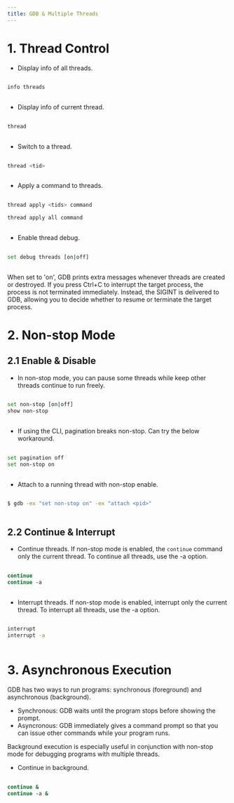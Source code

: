 ```yaml
---
title: GDB & Multiple Threads
---
```



# 1. Thread Control
- Display info of all threads.
```sh
  
info threads
  
```

- Display info of current thread.
```sh
  
thread
  
```

- Switch to a thread.
```sh
  
thread <tid>
  
```

- Apply a command to threads.
```sh
  
thread apply <tids> command

thread apply all command
  
```

- Enable thread debug.
```sh
  
set debug threads [on|off]
  
```
When set to 'on', GDB prints extra messages whenever threads are created or destroyed. If you press Ctrl+C to interrupt the target process, the process is not terminated immediately. Instead, the SIGINT is delivered to GDB, allowing you to decide whether to resume or terminate the target process.


# 2. Non-stop Mode
## 2.1 Enable & Disable
- In non-stop mode, you can pause some threads while keep other threads continue to run freely.
```sh
  
set non-stop [on|off]
show non-stop
  
```

- If using the CLI, pagination breaks non-stop. Can try the below workaround.
```sh
  
set pagination off
set non-stop on
  
```
- Attach to a running thread with non-stop enable.
```sh
  
$ gdb -ex "set non-stop on" -ex "attach <pid>"
  
```

## 2.2 Continue & Interrupt
- Continue threads. If non-stop mode is enabled, the `continue` command only the current thread. To continue all threads, use the -a option.
```sh
  
continue
continue -a
  
```

- Interrupt threads. If non-stop mode is enabled, interrupt only the current thread. To interrupt all threads, use the -a option.
```sh
  
interrupt
interrupt -a
  
```


# 3. Asynchronous Execution
GDB has two ways to run programs: synchronous (foreground) and asynchronous (background).

- Synchronous: GDB waits until the program stops before showing the prompt.
- Asyncronous: GDB immediately gives a command prompt so that you can issue other commands while your program runs.

Background execution is especially useful in conjunction with non-stop mode for debugging programs with multiple threads.

- Continue in background.
```sh
  
continue &
continue -a &
  
```